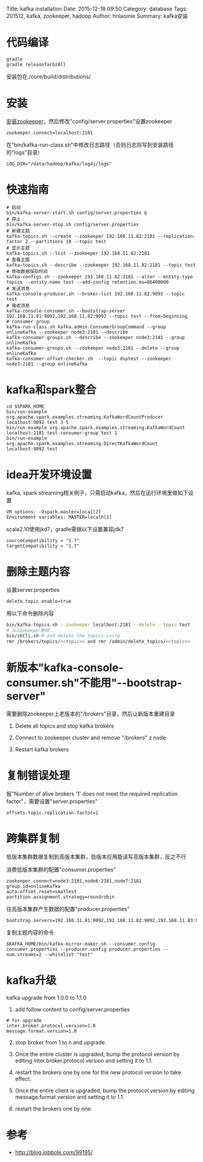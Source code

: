 Title: kafka installation
Date: 2015-12-18 09:50
Category: database
Tags: 201512, kafka, zookeeper, hadoop 
Author: hnlaomie
Summary: kafka安装

代码编译
=================
```
gradle
gradle releaseTarGzAll
```
安装包在./core/build/distributions/

安装
=========================
[安装zookeeper](http://hnlaomie.github.io/posts/2015/07/zookeeper-installation/)，然后修改"config/server.properties"设置zookeeper
```
zookeeper.connect=localhost:2181
```

在"bin/kafka-run-class.sh"中修改日志路径（否则日志将写到安装路径的"logs"目录）
```
LOG_DIR="/data/hadoop/kafka/log4j/logs"
```

快速指南
=======================
```
# 启动
bin/kafka-server-start.sh config/server.properties &
# 停止
bin/kafka-server-stop.sh config/server.properties
# 新建主题
kafka-topics.sh --create --zookeeper 192.168.11.82:2181 --replication-factor 2 --partitions 18 --topic test
# 显示主题
kafka-topics.sh --list --zookeeper 192.168.11.82:2181
# 查看主题
kafka-topics.sh --describe --zookeeper 192.168.11.82:2181 --topic test 
# 修改数据保存时间
kafka-configs.sh --zookeeper 192.168.11.82:2181 --alter --entity-type topics --entity-name test --add-config retention.ms=86400000
# 发送消息
kafka-console-producer.sh --broker-list 192.168.11.82:9092 --topic test
# 接收消息
kafka-console-consumer.sh --bootstrap-server 192.168.11.81:9092,192.168.11.82:9092 --topic test --from-beginning
# consumer group
kafka-run-class.sh kafka.admin.ConsumerGroupCommand --group onlineKafka --zookeeper node3:2181 --describe
kafka-consumer-groups.sh --describe --zookeeper node3:2181 --group onlineKafka
kafka-consumer-groups.sh --zookeeper node3:2181 --delete --group onlineKafka
kafka-consumer-offset-checker.sh  --topic dsptest --zookeeper node3:2181 --group onlineKafka
```

kafka和spark整合
==============================
```
cd $SPARK_HOME
bin/run-example org.apache.spark.examples.streaming.KafkaWordCountProducer localhost:9092 test 3 5
bin/run-example org.apache.spark.examples.streaming.KafkaWordCount localhost:2181 test-consumer-group test 1
bin/run-example org.apache.spark.examples.streaming.DirectKafkaWordCount localhost:9092 test
```

idea开发环境设置
==============================
kafka, spark streaming相关例子，只需启动kafka，然后在运行环境里做如下设置
```
VM options: -Dspark.master=local[2]
Environment variables: MASTER=localh[2]
```
scala2.10使用jkd7，gradle需做以下设置兼容jdk7
```
sourceCompatibility = "1.7"
targetCompatibility = "1.7"
```

删除主题内容
=================================
设置server.properties
```
delete.topic.enable=true
```
用以下命令删除内容
```bash
bin/kafka-topics.sh --zookeeper localhost:2181 --delete --topic test
# 从zookeeper删除
bin/zkCli.sh # and delete the topics using 
rmr /brokers/topics/<<topic>> and rmr /admin/delete_topics/<<topic>>
```

新版本"kafka-console-consumer.sh"不能用"--bootstrap-server"
==========================================================
需要删除zookeeper上老版本的"/brokers"目录，然后让新版本重建目录

1. Delete all topics and stop kafka brokers

2. Connect to zookeeper cluster and remove "/brokers" z node

3. Restart kafka brokers

复制错误处理
======================
报"Number of alive brokers '1' does not meet the required replication factor"，需要设置"server.properties"
```
offsets.topic.replication.factor=1
```

跨集群复制
=======================
低版本集群数据复制到高版本集群，低版本应用能读写高版本集群，反之不行

消费低版本集群的配置"consumer.properties"
```
zookeeper.connect=node3:2181,node6:2181,node7:2181
group.id=onlineKafka
auto.offset.reset=smallest
partition.assignment.strategy=roundrobin
```
往高版本集群产生数据的配置"producer.properties"
```
bootstrap.servers=192.168.11.81:9092,192.168.11.82:9092,192.168.11.83:9092
```
复制主题内容的命令
```
$KAFKA_HOME/bin/kafka-mirror-maker.sh --consumer.config consumer.properties --producer.config producer.properties --num.streams=2 --whitelist "test"
```

kafka升级
========================
kafka upgrade from 1.0.0 to 1.1.0

1. add follow content to config/server.properties
```
# for upgrade
inter.broker.protocol.version=1.0
message.format.version=1.0
```

2. stop broker from 1 to n and upgrade

3. Once the entire cluster is upgraded, bump the protocol version by editing inter.broker.protocol.version and setting it to 1.1.

4. restart the brokers one by one for the new protocol version to take effect.

5. Once the entire client is upgraded, bump the protocol version by editing message.format.version and setting it to 1.1.

6. restart the brokers one by one.


参考
===============================
* <http://blog.jobbole.com/99195/>
